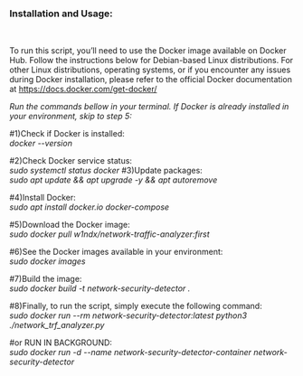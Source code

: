 <h3>Installation and Usage:</h3><br>

To run this script, you’ll need to use the Docker image available on Docker Hub. Follow the instructions below for Debian-based Linux distributions. For other Linux distributions, operating systems, or if you encounter any issues during Docker installation, please refer to the official Docker documentation at https://docs.docker.com/get-docker/

*Run the commands bellow in your terminal. If Docker is already installed in your environment, skip to step 5:*<br>

#1)Check if Docker is installed:<br> 
*docker --version*

#2)Check Docker service status:<br> 
*sudo systemctl status docker*
#3)Update packages:<br> 
*sudo apt update && apt upgrade -y && apt autoremove*

#4)Install Docker:<br> 
*sudo apt install docker.io docker-compose*

#5)Download the Docker image:<br>
*sudo docker pull w1ndx/network-traffic-analyzer:first*

#6)See the Docker images available in your environment:<br> 
*sudo docker images*

#7)Build the image:<br>
*sudo docker build -t network-security-detector .*

#8)Finally, to run the script, simply execute the following command:<br>
*sudo docker run --rm network-security-detector:latest python3 ./network_trf_analyzer.py*


#or RUN IN BACKGROUND:<br>
*sudo docker run -d --name network-security-detector-container network-security-detector*
